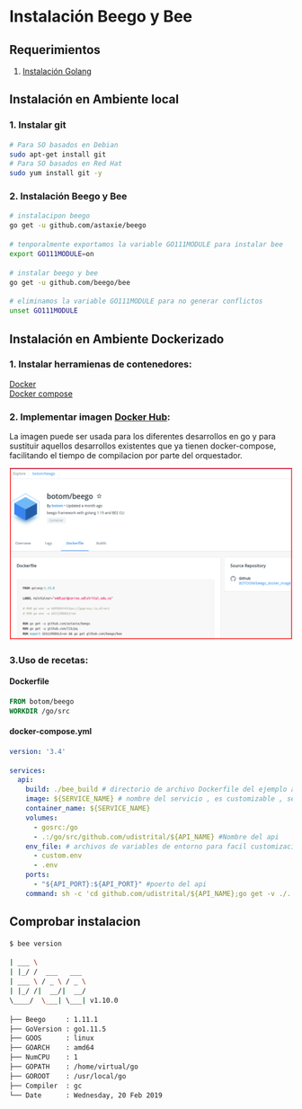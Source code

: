 # Instalación Beego y Bee

## Requerimientos
1. [Instalación Golang](golang.md)

## Instalación en Ambiente local

### 1. Instalar git
```bash
# Para SO basados en Debian
sudo apt-get install git
# Para SO basados en Red Hat
sudo yum install git -y
```

### 2. Instalación Beego y Bee
```bash
# instalacipon beego
go get -u github.com/astaxie/beego

# tenporalmente exportamos la variable GO111MODULE para instalar bee
export GO111MODULE=on

# instalar beego y bee
go get -u github.com/beego/bee

# eliminamos la variable GO111MODULE para no generar conflictos
unset GO111MODULE
```

## Instalación en Ambiente Dockerizado

### 1. Instalar herramienas de contenedores:   
[Docker](https://docs.docker.com/engine/install/ubuntu/)   
[Docker compose](https://docs.docker.com/compose/install/)

### 2. Implementar imagen [Docker Hub](https://hub.docker.com/r/botom/beego):   
La imagen puede ser usada para los diferentes desarrollos en go y para sustituir aquellos desarrollos existentes que ya tienen docker-compose, facilitando el tiempo de compilacion por parte del orquestador.

![botom/beego](img/docker_botom_beego.png)

### 3.Uso de recetas:   

#### Dockerfile
```Dockerfile
FROM botom/beego
WORKDIR /go/src
```

#### docker-compose.yml
```yml
version: '3.4'

services:
  api:
    build: ./bee_build # directorio de archivo Dockerfile del ejemplo anterior
    image: ${SERVICE_NAME} # nombre del servicio , es customizable , se recomienda el nombre del api
    container_name: ${SERVICE_NAME}
    volumes:
      - gosrc:/go
      - .:/go/src/github.com/udistrital/${API_NAME} #Nombre del api
    env_file: # archivos de variables de entorno para facil customizacion de las variables
      - custom.env
      - .env
    ports:
      - "${API_PORT}:${API_PORT}" #poerto del api
    command: sh -c 'cd github.com/udistrital/${API_NAME};go get -v ./...; bee migrate -driver=postgres -conn="postgres://${POSTGRES_USER}:${POSTGRES_PASSWORD}@${POSTGRES_HOST}/${POSTGRES_DB}?sslmode=disable&search_path=public" || true; bee run -downdoc=true -gendoc=true' #variables de coneccion a la base de datos
```

## Comprobar instalacion
```bash
$ bee version

| ___ \
| |_/ /  ___   ___
| ___ \ / _ \ / _ \
| |_/ /|  __/|  __/
\____/  \___| \___| v1.10.0

├── Beego     : 1.11.1
├── GoVersion : go1.11.5
├── GOOS      : linux
├── GOARCH    : amd64
├── NumCPU    : 1
├── GOPATH    : /home/virtual/go
├── GOROOT    : /usr/local/go
├── Compiler  : gc
└── Date      : Wednesday, 20 Feb 2019
```

